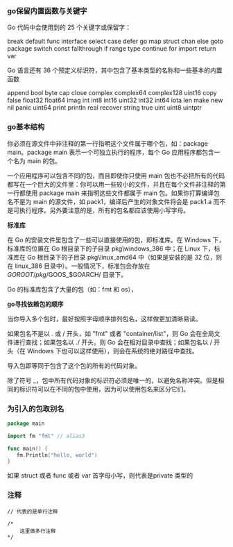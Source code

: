 ### go保留内置函数与关键字



Go 代码中会使用到的 25 个关键字或保留字：

break	default	func	interface	select
case	defer	go	map	struct
chan	else	goto	package	switch
const	fallthrough	if	range	type
continue	for	import	return	var



 Go 语言还有 36 个预定义标识符，其中包含了基本类型的名称和一些基本的内置函数 

append	bool	byte	cap	close	complex	complex64	complex128	uint16
copy	false	float32	float64	imag	int	int8	int16	uint32
int32	int64	iota	len	make	new	nil	panic	uint64
print	println	real	recover	string	true	uint	uint8	uintptr



### go基本结构

你必须在源文件中非注释的第一行指明这个文件属于哪个包，如：package main。package main 表示一个可独立执行的程序，每个 Go 应用程序都包含一个名为 main 的包。

一个应用程序可以包含不同的包，而且即使你只使用 main 包也不必把所有的代码都写在一个巨大的文件里：你可以用一些较小的文件，并且在每个文件非注释的第一行都使用 package main 来指明这些文件都属于 main 包。如果你打算编译包名不是为 main 的源文件，如 pack1，编译后产生的对象文件将会是 pack1.a 而不是可执行程序。另外要注意的是，所有的包名都应该使用小写字母。



**标准库**

在 Go 的安装文件里包含了一些可以直接使用的包，即标准库。在 Windows 下，标准库的位置在 Go 根目录下的子目录 pkg\windows_386 中；在 Linux 下，标准库在 Go 根目录下的子目录 pkg\linux_amd64 中（如果是安装的是 32 位，则在 linux_386 目录中）。一般情况下，标准包会存放在 $GOROOT/pkg/$GOOS_$GOARCH/ 目录下。

Go 的标准库包含了大量的包（如：fmt 和 os），



**go寻找依赖包的顺序**

当你导入多个包时，最好按照字母顺序排列包名，这样做更加清晰易读。

如果包名不是以 . 或 / 开头，如 "fmt" 或者 "container/list"，则 Go 会在全局文件进行查找；如果包名以 ./ 开头，则 Go 会在相对目录中查找；如果包名以 / 开头（在 Windows 下也可以这样使用），则会在系统的绝对路径中查找。

导入包即等同于包含了这个包的所有的代码对象。

除了符号 _，包中所有代码对象的标识符必须是唯一的，以避免名称冲突。但是相同的标识符可以在不同的包中使用，因为可以使用包名来区分它们。



### 为引入的包取别名

```go
package main

import fm "fmt" // alias3

func main() {
   fm.Println("hello, world")
}
```

如果 struct 或者 func 或者 var 首字母小写，则代表是private 类型的



### 注释

```
// 代表的是单行注释

/*
	这里做多行注释
*/
```

